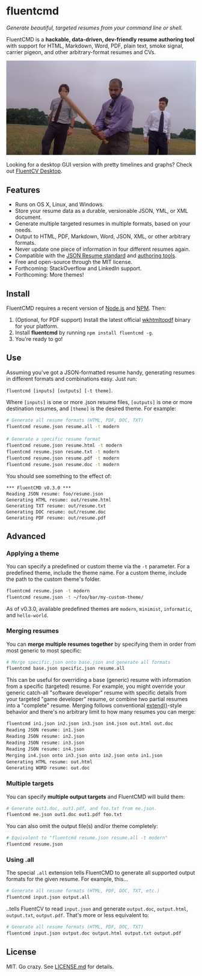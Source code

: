 fluentcmd
=========
*Generate beautiful, targeted resumes from your command line or shell.*

FluentCMD is a **hackable, data-driven, dev-friendly resume authoring tool** with support for HTML, Markdown, Word, PDF, plain text, smoke signal, carrier pigeon, and other arbitrary-format resumes and CVs.

[![](assets/office_space.jpg)][8]

Looking for a desktop GUI version with pretty timelines and graphs? Check out [FluentCV Desktop][7].

## Features

- Runs on OS X, Linux, and Windows.
- Store your resume data as a durable, versionable JSON, YML, or XML document.
- Generate multiple targeted resumes in multiple formats, based on your needs.
- Output to HTML, PDF, Markdown, Word, JSON, XML, or other arbitrary formats.
- Never update one piece of information in four different resumes again.
- Compatible with the [JSON Resume standard][6] and [authoring tools][7].
- Free and open-source through the MIT license.
- Forthcoming: StackOverflow and LinkedIn support.
- Forthcoming: More themes!

## Install

FluentCMD requires a recent version of [Node.js][4] and [NPM][5]. Then:

1. (Optional, for PDF support) Install the latest official [wkhtmltopdf][3] binary for your platform.
2. Install **fluentcmd** by running `npm install fluentcmd -g`.
3. You're ready to go!

## Use

Assuming you've got a JSON-formatted resume handy, generating resumes in different formats and combinations easy. Just run:

`fluentcmd [inputs] [outputs] [-t theme]`.

Where `[inputs]` is one or more .json resume files, `[outputs]` is one or more destination resumes, and `[theme]` is the desired theme. For example:

```bash
# Generate all resume formats (HTML, PDF, DOC, TXT)
fluentcmd resume.json resume.all -t modern

# Generate a specific resume format
fluentcmd resume.json resume.html -t modern
fluentcmd resume.json resume.txt -t modern
fluentcmd resume.json resume.pdf -t modern
fluentcmd resume.json resume.doc -t modern
```

You should see something to the effect of:

```
*** FluentCMD v0.3.0 ***
Reading JSON resume: foo/resume.json
Generating HTML resume: out/resume.html
Generating TXT resume: out/resume.txt
Generating DOC resume: out/resume.doc
Generating PDF resume: out/resume.pdf
```

## Advanced

### Applying a theme

You can specify a predefined or custom theme via the `-t` parameter. For a predefined theme, include the theme name. For a custom theme, include the path to the custom theme's folder.

```bash
fluentcmd resume.json -t modern
fluentcmd resume.json -t ~/foo/bar/my-custom-theme/
```

As of v0.3.0, available predefined themes are `modern`, `minimist`, `informatic`, and `hello-world`.

### Merging resumes

You can **merge multiple resumes together** by specifying them in order from most generic to most specific:

```bash
# Merge specific.json onto base.json and generate all formats
fluentcmd base.json specific.json resume.all
```

This can be useful for overriding a base (generic) resume with information from a specific (targeted) resume. For example, you might override your generic catch-all "software developer" resume with specific details from your targeted "game developer" resume, or combine two partial resumes into a "complete" resume. Merging follows conventional [extend()][9]-style behavior and there's no arbitrary limit to how many resumes you can merge:

```bash
fluentcmd in1.json in2.json in3.json in4.json out.html out.doc
Reading JSON resume: in1.json
Reading JSON resume: in2.json
Reading JSON resume: in3.json
Reading JSON resume: in4.json
Merging in4.json onto in3.json onto in2.json onto in1.json
Generating HTML resume: out.html
Generating WORD resume: out.doc
```

### Multiple targets

You can specify **multiple output targets** and FluentCMD will build them:

```bash
# Generate out1.doc, out1.pdf, and foo.txt from me.json.
fluentcmd me.json out1.doc out1.pdf foo.txt
```

You can also omit the output file(s) and/or theme completely:

```bash
# Equivalent to "fluentcmd resume.json resume.all -t modern"
fluentcmd resume.json
```

### Using .all

The special `.all` extension tells FluentCMD to generate all supported output formats for the given resume. For example, this...

```bash
# Generate all resume formats (HTML, PDF, DOC, TXT, etc.)
fluentcmd input.json output.all
```

..tells FluentCV to read `input.json` and generate `output.doc`, `output.html`, `output.txt`, `output.pdf`. That's more or less equivalent to:

```bash
# Generate all resume formats (HTML, PDF, DOC, TXT)
fluentcmd input.json output.doc output.html output.txt output.pdf
```

## License

MIT. Go crazy. See [LICENSE.md][1] for details.

[1]: LICENSE.md
[2]: http://phantomjs.org/
[3]: http://wkhtmltopdf.org/
[4]: https://nodejs.org/
[5]: https://www.npmjs.com/
[6]: http://jsonresume.org
[7]: http://fluentcv.com
[8]: https://youtu.be/N9wsjroVlu8
[9]: https://api.jquery.com/jquery.extend/
